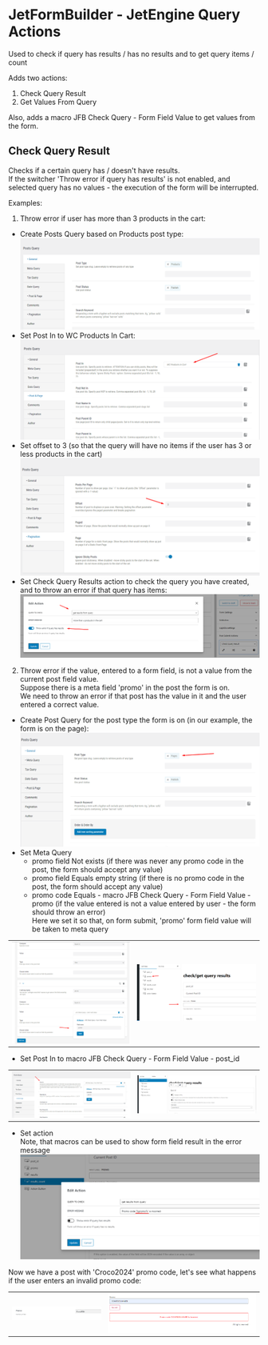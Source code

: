 # JetFormBuilder - JetEngine Query Actions
Used to check if query has results / has no results and to get query items / count

Adds two actions:
1) Check Query Result
2) Get Values From Query

Also, adds a macro JFB Check Query - Form Field Value to get values from the form.

## Check Query Result
Checks if a certain query has / doesn't have results. \
If the switcher 'Throw error if query has results' is not enabled, and selected query has no values - the execution of the form will be interrupted.

Examples: 
1. Throw error if user has more than 3 products in the cart:
  - Create Posts Query based on Products post type:
![image](readme/check-query/in-cart/query-post-type.png)
  - Set Post In to WC Products In Cart: 
![image](readme/check-query/in-cart/query-post-in.png)
  - Set offset to 3 (so that the query will have no items if the user has 3 or less products in the cart)
![image](readme/check-query/in-cart/query-offset.png)
  - Set Check Query Results action to check the query you have created, and to throw an error if that query has items:
![image](readme/check-query/in-cart/action-setup.png)

2. Throw error if the value, entered to a form field, is not a value from the current post field value. \
Suppose there is a meta field 'promo' in the post the form is on. \
We need to throw an error if that post has the value in it and the user entered a correct value.
  - Create Post Query for the post type the form is on (in our example, the form is on the page): \
![image](readme/check-query/promo/query-post-type.png)
  - Set Meta Query
    - promo field Not exists (if there was never any promo code in the post, the form should accept any value)
    - promo field  Equals empty string (if there is no promo code in the post, the form should accept any value)
    - promo code Equals - macro JFB Check Query - Form Field Value - promo (if the value entered is not a value entered by user - the form should throw an error) \
    Here we set it so that, on form submit, 'promo' form field value will be taken to meta query

|  |  |
| --- | --- |
| ![image](readme/check-query/promo/query-meta-query.png) | ![image](readme/check-query/promo/form-promo-field.png) |

  - Set Post In to macro JFB Check Query - Form Field Value - post_id

|  |  |
| --- | --- |
| ![image](readme/check-query/promo/query-post-in.png) | ![image](readme/check-query/promo/form-post-id-field.png) |

  - Set action \
  Note, that macros can be used to show form field result in the error message
![image](readme/check-query/promo/action-setup.png)

Now we have a post with 'Croco2024' promo code, let's see what happens if the user enters an invalid promo code:

|  |  |
| --- | --- |
| ![image](readme/check-query/promo/post-field-value.png) | ![image](readme/check-query/promo/user-submit.png) |
